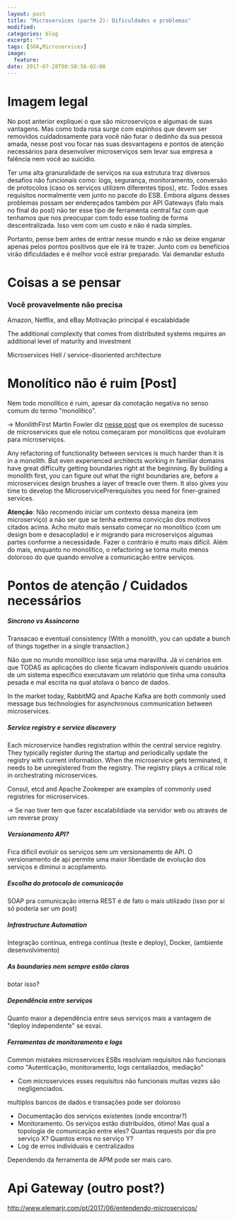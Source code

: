```yaml
---
layout: post
title: "Microservices (parte 2): Dificuldades e problemas"
modified:
categories: blog
excerpt: ""
tags: [SOA,Microservices]
image:
  feature:
date: 2017-07-28T00:58:56-02:00
---
```


# Imagem legal

No post anterior expliquei o que são microserviços e algumas de suas vantagens. Mas como toda rosa surge com espinhos que devem ser removidos cuidadosamente para você não furar o dedinho da sua pessoa amada, nesse post vou focar nas suas desvantagens e pontos de atenção necessários para desenvolver microserviços sem levar sua empresa a falência nem você ao suicídio.

Ter uma alta granuralidade de serviços na sua estrutura traz diversos desafios não funcionais como: logs, segurança, monitoramento, conversão de protocolos (caso os serviços utilizem diferentes tipos), etc. Todos esses requisitos normalmente vem junto no pacote do ESB. Embora alguns desses problemas possam ser endereçados também por API Gateways (falo mais no final do post) não ter esse tipo de ferramenta central faz com que tenhamos que nos preocupar com todo esse tooling de forma descentralizada. Isso vem com um custo e não é nada simples. 

Portanto, pense bem antes de entrar nesse mundo e não se deixe enganar apenas pelos pontos positivos que ele irá te trazer. Junto com os benefícios virão dificuldades e é melhor você estrar preparado. Vai demandar estudo

# Coisas a se pensar 

### Você provavelmente não precisa
Amazon, Netflix, and eBay
Motivação principal é escalabidade

The additional complexity that comes from distributed systems requires an additional level of maturity and investment

Microservices Hell / service-disoriented architecture

# Monolítico não é ruim [Post]
Nem todo monolítico é ruim, apesar da conotação negativa no senso comum do termo "monolítico".

-> MonilithFirst
Martin Fowler diz [nesse post](https://martinfowler.com/bliki/MonolithFirst.html) que os exemplos de sucesso de microservices que ele notou começaram por monolíticos que evoluiram para microserviços. 

Any refactoring of functionality between services is much harder than it is in a monolith. But even experienced architects working in familiar domains have great difficulty getting boundaries right at the beginning. By building a monolith first, you can figure out what the right boundaries are, before a microservices design brushes a layer of treacle over them. It also gives you time to develop the MicroservicePrerequisites you need for finer-grained services.  

**Atenção**: Não recomendo iniciar um contexto dessa maneira (em microserviço) a não ser que se tenha extrema convicção dos motivos citados acima. Acho muito mais sensato começar no monolítico (com um design bom e desacoplado) e ir migrando para microserviços algumas partes conforme a necessidade. Fazer o contrário é muito mais difícil. Além do mais, enquanto no monolítico, o refactoring se torna muito menos doloroso do que quando envolve a comunicação entre serviços.


# Pontos de atenção / Cuidados necessários

##### Sincrono vs Assincorno

Transacao e eventual consistency (With a monolith, you can update a bunch of things together in a single transaction.)

Não que no mundo monolítico isso seja uma maravilha. Já vi cenários em que TODAS as aplicações do cliente ficavam indisponíveis quando usuários de um sistema específico executavam um relatório que tinha uma consulta pesada e mal escrita na qual atolava o banco de dados. 

In the market today, RabbitMQ and Apache Kafka are both commonly used message bus technologies for asynchronous communication between microservices.

##### Service registry e service discovery
Each microservice handles registration within the central service registry. They typically register during the startup and periodically update the registry with current information. When the microservice gets terminated, it needs to be unregistered from the registry. The registry plays a critical role in orchestrating microservices.

Consul, etcd and Apache Zookeeper are examples of commonly used registries for microservices. 

-> Se nao tiver tem que fazer escalabildiade via servidor web ou através de um reverse proxy

##### Versionamento API?
Fica dificil evoluir os serviços sem um versionamento de API. O versionamento de api permite uma maior liberdade de evolução dos serviços e diminui o acoplamento.

##### Escolha do protocolo de comunicação
  SOAP pra comunicação interna
  REST é de fato o mais utilizado (isso por sí só poderia ser um post)

##### Infrastructure Automation

Integração contínua, entrega contínua (teste e deploy), Docker,
(ambiente desenvolvimento)

##### As boundaries nem sempre estão claras
botar isso?

##### Dependência entre serviços
Quanto maior a dependência entre seus serviços mais a vantagem de "deploy independente" se esvai. 

##### Ferramentas de monitoramento e logs
Common mistakes microservices
    ESBs resolviam requisitos não funcionais como "Autenticação, monitoramento, logs centaliazdos, mediação"

* Com microservices esses requisitos não funcionais muitas vezes são negligenciados.

multiplos bancos de dados e transações pode ser doloroso

* Documentação dos serviços existentes (onde encontrar?)
* Monitoramento. Os serviços estão distribuídos, ótimo! Mas qual a topologia de comunicação entre eles? Quantas requests por dia pro serviço X? Quantos erros no serviço Y?
* Log de erros individuais e centralizados

Dependendo da ferramenta de APM pode ser mais caro.

# Api Gateway (outro post?)

http://www.elemarjr.com/pt/2017/06/entendendo-microservicos/

